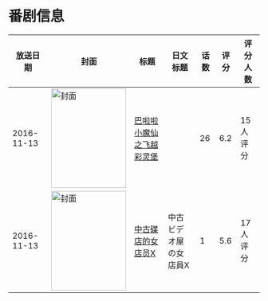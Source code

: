 # 番剧信息

|放送日期|封面|标题|日文标题|话数|评分|评分人数|
|---|---|---|---|---|---|---|
|2016-11-13|<img src="//lain.bgm.tv/pic/cover/c/c8/b0/194923_iiCeU.jpg" alt="封面" style="width:150px;height:200px;object-fit:cover;">|[巴啦啦小魔仙之飞越彩灵堡](https://bangumi.tv/subject/194923)||26|6.2|15人评分|
|2016-11-13|<img src="//lain.bgm.tv/pic/cover/c/29/ec/198691_Ya6j4.jpg" alt="封面" style="width:150px;height:200px;object-fit:cover;">|[中古碟店的女店员X](https://bangumi.tv/subject/198691)|中古ビデオ屋の女店員X|1|5.6|17人评分|
